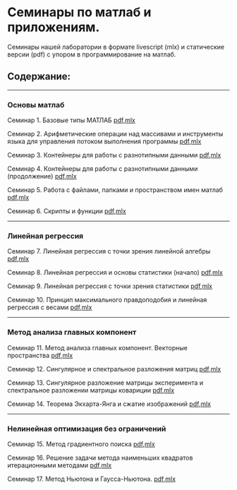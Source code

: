 # Семинары по матлаб и приложениям. 

Семинары нашей лаборатории в формате livescript (mlx) и статические версии (pdf) с упором в программирование
на матлаб.

## Содержание:
-----------------
### Основы матлаб

Семинар 1. Базовые типы МАТЛАБ [pdf](./basics/sem1_4/pdfs/sem1.pdf),[mlx](./basics/sem1_4/sem1.mlx)

Семинар 2. Арифметические операции над массивами и инструменты языка для управления потоком выполнения программы  [pdf](./basics/sem1_4/pdfs/sem2.pdf),[mlx](./basics/sem1_4/sem2.mlx)

Семинар 3. Контейнеры для работы с разнотипными данными  [pdf](./basics/sem1_4/pdfs/sem3.pdf),[mlx](./basics/sem1_4/sem3.mlx)

Семинар 4. Контейнеры для работы с разнотипными данными (продолжение)  [pdf](./basics/sem1_4/pdfs/sem4.pdf),[mlx](./basics/sem1_4/sem4.mlx)

Семинар 5. Работа с файлами, папками и пространством имен матлаб [pdf](./basics/sem5_6/pdfs/sem5.pdf),[mlx](./basics/sem5_6/sem5.mlx)

Семинар 6. Скрипты и функции [pdf](./basics/sem5_6/pdfs/sem6.pdf),[mlx](./basics/sem5_6/sem6.mlx)

-----------------

### Линейная регрессия

Семинар 7. Линейная регрессия с точки зрения линейной алгебры [pdf](./applications/LinearRegression/sem7_10/pdfs/sem7.pdf),[mlx](./applications/LinearRegression/sem7_10/sem7.mlx)

Семинар 8. Линейная регрессия и основы статистики (начало) [pdf](./applications/LinearRegression/sem7_10/pdfs/sem8.pdf),[mlx](./applications/LinearRegression/sem7_10/sem8.mlx)

Семинар 9. Линейная регрессия с точки зрения статистики [pdf](./applications/LinearRegression/sem7_10/pdfs/sem9.pdf),[mlx](./applications/LinearRegression/sem7_10/sem9.mlx)

Семинар 10. Принцип максимального правдоподобия и линейная регрессия с весами [pdf](./applications/LinearRegression/sem7_10/pdfs/sem10.pdf),[mlx](./applications/LinearRegression/sem7_10/sem10.mlx)

---------------------

### Метод анализа главных компонент

Семинар 11. Метод анализа главных компонент. Векторные пространства [pdf](./applications/PrincipalComponentAnalysis/sem11_14/pdfs/sem11.pdf),[mlx](./applications/PrincipalComponentAnalysis/sem11_14/sem11.mlx)

Семинар 12. Сингулярное и спектральное разложения матриц [pdf](./applications/PrincipalComponentAnalysis/sem11_14/pdfs/sem12.pdf),[mlx](./applications/PrincipalComponentAnalysis/sem11_14/sem12.mlx)

Семинар 13. Сингулярное разложение матрицы эксперимента и спектральное разложении матрицы ковариции [pdf](./applications/PrincipalComponentAnalysis/sem11_14/pdfs/sem13.pdf),[mlx](./applications/PrincipalComponentAnalysis/sem11_14/sem13.mlx)

Семинар 14. Теорема Экхарта-Янга и сжатие изображений [pdf](./applications/PrincipalComponentAnalysis/sem11_14/pdfs/sem14.pdf),[mlx](./applications/PrincipalComponentAnalysis/sem11_14/sem14.mlx)

-------------------------------------

### Нелинейная оптимизация без ограничений

Семинар 15. Метод градиентного поиска [pdf](./applications/UnconstrainedOptimization/sem15_17/pdfs/sem15.pdf),[mlx](./applications/PrincipalComponentAnalysis/sem15_17/sem15.mlx)

Семинар 16. Решение задачи метода наименьших квадратов итерационными методами [pdf](./applications/UnconstrainedOptimization/sem15_17/pdfs/sem16.pdf),[mlx](./applications/PrincipalComponentAnalysis/sem15_17/sem16.mlx) 

Семинар 17. Метод Ньютона и Гаусса-Ньютона. [pdf](./applications/UnconstrainedOptimization/sem15_17/pdfs/sem17.pdf),[mlx](./applications/PrincipalComponentAnalysis/sem15_17/sem17.mlx) 


